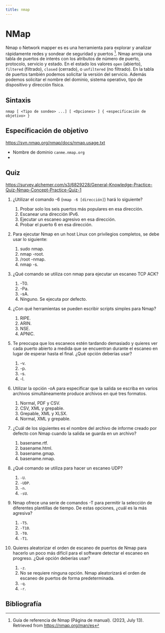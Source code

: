 ```yaml
---
title: nmap
---
```

# NMap

Nmap o Network mapper es es una herramienta para explorar y analizar rápidamente redes y sondear de seguridad y puertos [^1]. Nmap arroja una tabla de puertos de interés con los atributos de número de puerto, protocolo, servicio y estado. En el estado los valores `open` (abierto), `filtered` (filtrado), `closed` (cerrado), o `unfiltered` (no filtrado). En la tabla de puertos también podemos solicitar la versión del servicio. Además podemos solicitar el nombre del dominio, sistema operativo, tipo de dispositivo y dirección física.

## Sintaxis
~~~shell
nmap [ <Tipo de sondeo> ...] [ <Opciones> ] { <especificación de objetivo> }
~~~

## Específicación de objetivo

https://svn.nmap.org/nmap/docs/nmap.usage.txt

* Nombre de dominio `canme.nmap.org`
* 


## Quiz

<https://survey.alchemer.com/s3/6829228/General-Knowledge-Practice-Quiz-Nmap-Concept-Practice-Quiz-1>

1.  ¿Utilizar el comando -6 (`nmap -6 [dirección]`) hará lo siguiente?
    1.  Probar solo los seis puertos más populares en esa dirección.
    2.  Escanear una dirección IPv6.
    3.  Ejecutar un escaneo agresivo en esa dirección.
    4.  Probar el puerto 6 en esa dirección.

2.  Para ejecutar Nmap en un host Linux con privilegios completos, se debe usar lo siguiente:
    1.  sudo nmap.
    2.  nmap -root.
    3.  /root -nmap.
    4.  nmap -s.

3.  ¿Qué comando se utiliza con nmap para ejecutar un escaneo TCP ACK?
    1.  \-T0.
    2.  \-Pa.
    3.  \-sA.
    4.  Ninguno. Se ejecuta por defecto.

4.  ¿Con qué herramientas se pueden escribir scripts simples para Nmap?
    1.  RIPE.
    2.  ARIN.
    3.  NSE.
    4.  APNIC.

5.  Te preocupa que los escaneos estén tardando demasiado y quieres ver cada puerto abierto a medida que se encuentran durante el escaneo en lugar de esperar hasta el final. ¿Qué opción deberías usar?
    1.  \-v.
    2.  \-p.
    3.  \-s.
    4.  \-l.

6.  Utilizar la opción -oA para especificar que la salida se escriba en varios archivos simultáneamente produce archivos en qué tres formatos.
    1.  Normal, PDF y CSV.
    2.  CSV, XML y grepable.
    3.  Grepable, XML y XLSX.
    4.  Normal, XML y grepable.

7.  ¿Cuál de los siguientes es el nombre del archivo de informe creado por defecto con Nmap cuando la salida se guarda en un archivo?
    1.  basename.rtf.
    2.  basename.html.
    3.  basename.gmap.
    4.  basename.nmap.

8.  ¿Qué comando se utiliza para hacer un escaneo UDP?
    1. `-U`.
    2. `-UDP`.
    3. `-n`.
    4. `-sU`.

9.  Nmap ofrece una serie de comandos -T para permitir la selección de diferentes plantillas de tiempo. De estas opciones, ¿cuál es la más agresiva?
    1. `-T5`.
    2. `-T10`.
    3. `-T0`.
    4. `-T1`.

10.  Quieres aleatorizar el orden de escaneo de puertos de Nmap para hacerlo un poco más difícil para el software detectar el escaneo en progreso. ¿Qué opción deberías usar?
     1. `-z`.
     2. No se requiere ninguna opción. Nmap aleatorizará el orden de escaneo de puertos de forma predeterminada.
     3. `-q`.
     4. `-r`.


## Bibliografía

[^1]: Guía de referencia de Nmap (Página de manual). (2023, July 13). Retrieved from https://nmap.org/man/es

